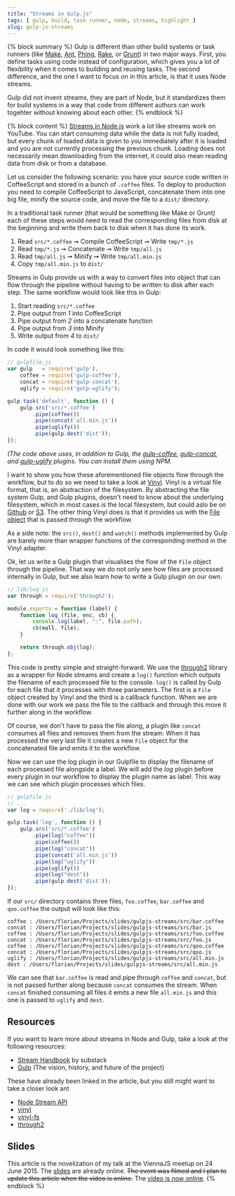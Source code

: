 ```yaml
---
title: "Streams in Gulp.js"
tags: [ gulp, build, task runner, node, streams, highlight ]
slug: gulp-js-streams
---
```

{% block summary %}
Gulp is different than other build systems or task runners (like [Make](https://www.gnu.org/software/make/), [Ant](https://ant.apache.org), [Phing](http://www.phing.info), [Rake](http://rake.rubyforge.org), or [Grunt](http://gruntjs.com)) in two major ways. First, you define tasks using code instead of configuration, which gives you a lot of flexibility when it comes to building and reusing tasks. The second difference, and the one I want to focus on in this article, is that it uses Node streams.

Gulp did not invent streams, they are part of Node, but it standardizes them for build systems in a way that code from different authors can work togehter without knowing about each other.
{% endblock %}

{% block content %}
[Streams in Node.js](https://nodejs.org/api/stream.html) work a lot like streams work on YouTube. You can start consuming data while the data is not fully loaded, but every chunk of loaded data is given to you immediately after it is loaded and you are not currently processing the previous chunk. Loading does not necessarily mean downloading from the internet, it could also mean reading data from disk or from a database.

Let us consider the following scenario: you have your source code written in CoffeeScript and stored in a bunch of `.coffee` files. To deploy to production you need to compile CoffeeScript to JavaScript, concatenate them into one big file, minify the source code, and move the file to a `dist/` directory.

In a traditional task runner (that would be something like Make or Grunt) each of these steps would need to read the corresponding files from disk at the beginning and write them back to disk when it has done its work.

1. Read `src/*.coffee` &#10142; Compile CoffeeScript &#10142; Write `tmp/*.js`
2. Read `tmp/*.js` &#10142; Concatenate &#10142; Write `tmp/all.js`
3. Read `tmp/all.js` &#10142; Minify &#10142; Write `tmp/all.min.js`
4. Copy `tmp/all.min.js` to `dist/`

Streams in Gulp provide us with a way to convert files into object that can flow through the pipeline without having to be written to disk after each step. The same workflow would look like this in Gulp:

1. Start reading `src/*.coffee`
2. Pipe output from *1* into CoffeeScript
3. Pipe output from *2* into a concatenate function
4. Pipe output from *3* into Minify
5. Write output from *4* to `dist/`

In code it would look something like this:

``` javascript
// gulpfile.js
var gulp   = require('gulp'),
    coffee = require('gulp-coffee'),
    concat = require('gulp-concat'),
    uglify = require('gulp-uglify');

gulp.task('default', function () {
    gulp.src('src/*.coffee')
        .pipe(coffee())
        .pipe(concat('all.min.js'))
        .pipe(uglify())
        .pipe(gulp.dest('dist'));
});
```

*(The code above uses, in addition to Gulp, the [gulp-coffee](https://www.npmjs.com/package/gulp-coffee), [gulp-concat](https://www.npmjs.com/package/gulp-concat), and [gulp-uglify](https://www.npmjs.com/package/gulp-uglify) plugins. You can install them using NPM.*

I want to show you how these aforementioned file objects flow through the workflow, but to do so we need to take a look at [Vinyl](https://www.npmjs.com/package/vinyl). Vinyl is a virtual file format, that is, an abstraction of the filesystem. By abstracting the file system Gulp, and Gulp plugins, doesn't need to know about the underlying filesystem, which in most cases is the local filesystem, but could aslo be on [Github](https://www.npmjs.com/package/vinyl-github) or [S3](https://www.npmjs.com/package/vinyl-s3). The other thing Vinyl does is that it provides us with the [File object](https://github.com/wearefractal/vinyl/blob/master/index.js#L12) that is passed through the workflow.

As a side note: the `src()`, `dest()` and `watch()` methods implemented by Gulp are barely more than wrapper functions of the corresponding method in the Vinyl adapter.

Ok, let us write a Gulp plugin that visualises the flow of the `File` object through the pipeline. That way we do not only see how files are processed internally in Gulp, but we also learn how to write a Gulp plugin on our own.

``` javascript
// lib/log.js
var through = require('through2');

module.exports = function (label) {
    function log (file, enc, cb) {
        console.log(label, ":", file.path);
        cb(null, file);
    }

    return through.obj(log);
};
```

This code is pretty simple and straight-forward. We use the [through2](https://www.npmjs.com/package/through2) library as a wrapper for Node streams and create a `log()` function which outputs the filename of each processed file to the console. `log()` is called by Gulp for each file that it processes with three parameters. The first is a `File` object created by Vinyl and the third is a callback function. When we are done with our work we pass the file to the callback and through this move it further along in the workflow.

Of course, we don't have to pass the file along, a plugin like `concat` consumes all files and removes them from the stream. When it has processed the very last file it creates a new `File` object for the concatenated file and emits it to the workflow.

Now we can use the log plugin in our Gulpfile to display the filename of each processed file alongside a label. We will add the *log* plugin before every plugin in our workflow to display the plugin name as label. This way we can see which plugin processes which files.

```javascript
// gulpfile.js
// ...
var log = require('./lib/log');

gulp.task('log', function () {
    gulp.src('src/*.coffee')
        .pipe(log("coffee"))
        .pipe(coffee())
        .pipe(log("concat"))
        .pipe(concat('all.min.js'))
        .pipe(log("uglify"))
        .pipe(uglify())
        .pipe(log("dest"))
        .pipe(gulp.dest('dist'));
});
```

If our `src/` directory contains three files, `foo.coffee`, `bar.coffee` and `qoo.coffee` the output will look like this:

``` shell
coffee : /Users/florian/Projects/slides/gulpjs-streams/src/bar.coffee
concat : /Users/florian/Projects/slides/gulpjs-streams/src/bar.js
coffee : /Users/florian/Projects/slides/gulpjs-streams/src/foo.coffee
concat : /Users/florian/Projects/slides/gulpjs-streams/src/foo.js
coffee : /Users/florian/Projects/slides/gulpjs-streams/src/qoo.coffee
concat : /Users/florian/Projects/slides/gulpjs-streams/src/qoo.js
uglify : /Users/florian/Projects/slides/gulpjs-streams/src/all.min.js
dest : /Users/florian/Projects/slides/gulpjs-streams/src/all.min.js
```

We can see that `bar.coffee` is read and pipe through `coffee` and `concat`, but is not passed further along because `concat` consumes the stream. When `concat` finished consuming all files it emits a new file `all.min.js` and this one is passed to `uglify` and `dest`.

## Resources

If you want to learn more about streams in Node and Gulp, take a look at the following resources:

- [Stream Handbook](https://github.com/substack/stream-handbook) by substack
- [Gulp](https://medium.com/@contrahacks/gulp-3828e8126466) (The vision, history, and future of the project)

These have already been linked in the article, but you still might want to take a closer look ant

- [Node Stream API](https://nodejs.org/api/stream.html)
- [vinyl](https://www.npmjs.com/package/vinyl)
- [vinyl-fs](https://www.npmjs.com/package/vinyl-fs)
- [through2](https://www.npmjs.com/package/through2)

## Slides

This article is the novelization of my talk at the ViennaJS meetup on 24 June 2015. The [slides](https://speakerdeck.com/florianeckerstorfer/streams-in-gulp-dot-js) are already online. <strike>The event was filmed and I plan to update this article when the video is online.</strike> The [video is now online](https://www.youtube.com/watch?v=hRe7_xsQBUQ).
{% endblock %}
